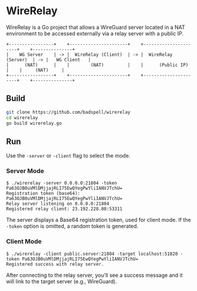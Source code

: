 # WireRelay

WireRelay is a Go project that allows a WireGuard server located in a NAT environment to be accessed externally via a relay server with a public IP.  

```
+-----------------+    +----------------------+    +----------------------+    +---------------+
|    WG Server    | -> |  WireRelay (Client)  | -> |  WireRelay (Server)  | -> |   WG Client   |
|      (NAT)      |    |        (NAT)         |    |      (Public IP)     |    |     (NAT)     |
+-----------------+    +----------------------+    +----------------------+    +---------------+
```

## Build

```bash
git clone https://github.com/badspell/wirerelay
cd wirerelay
go build wirerelay.go
``` 
    

## Run
Use the `-server` or `-client` flag to select the mode.


### Server Mode
```
$ ./wirerelay -server 0.0.0.0:21804 -token Pa63OJB0uVMlDMjjajRLI75EwQYegPwYliIANVJTchU=
Registration token (base64): Pa63OJB0uVMlDMjjajRLI75EwQYegPwYliIANVJTchU=
Relay server listening on 0.0.0.0:21804
Registered relay client: 23.192.228.80:53311
```
The server displays a Base64 registration token, used for client mode.
If the `-token` option is omitted, a random token is generated.


### Client Mode
```
$ ./wirerelay -client public.server:21804 -target localhost:51820 -token Pa63OJB0uVMlDMjjajRLI75EwQYegPwYliIANVJTchU=
Registered success with relay server.
```
After connecting to the relay server, you'll see a success message and it will link to the target server (e.g., WireGuard).
